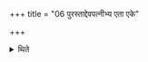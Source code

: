 +++
title = "06 पुरस्ताद्देवपत्नीभ्य एता एके"

+++

<details><summary>थिते</summary>

6. According to the opinion of some (ritualists) these (offerings to Rākā etc.) should be offered either before or after the offering to the wives of Gods.
</details>
